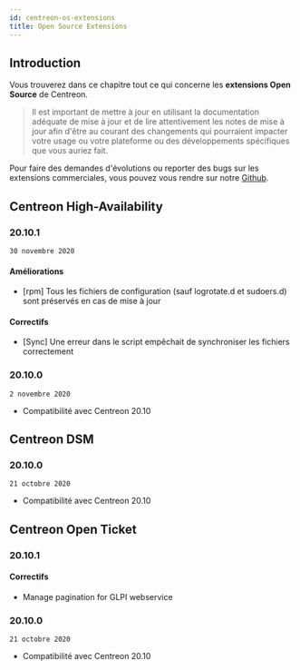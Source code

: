 ```yaml
---
id: centreon-os-extensions
title: Open Source Extensions
---
```


## Introduction

Vous trouverez dans ce chapitre tout ce qui concerne les **extensions
Open Source** de Centreon.

> Il est important de mettre à jour en utilisant la documentation
> adéquate de mise à jour et de lire attentivement les notes de mise à
> jour afin d'être au courant des changements qui pourraient impacter
> votre usage ou votre plateforme ou des développements spécifiques que
> vous auriez fait.

Pour faire des demandes d'évolutions ou reporter des bugs sur les extensions
commerciales, vous pouvez vous rendre sur notre
[Github](https://github.com/centreon/centreon/issues/new/choose).

## Centreon High-Availability

### 20.10.1

`30 novembre 2020`

#### Améliorations

- [rpm] Tous les fichiers de configuration (sauf logrotate.d et sudoers.d)
  sont préservés en cas de mise à jour

#### Correctifs

- [Sync] Une erreur dans le script empêchait de synchroniser les fichiers
  correctement

### 20.10.0

`2 novembre 2020`

- Compatibilité avec Centreon 20.10

## Centreon DSM

### 20.10.0

`21 octobre 2020`

- Compatibilité avec Centreon 20.10

## Centreon Open Ticket

### 20.10.1

#### Correctifs

- Manage pagination for GLPI webservice

### 20.10.0

`21 octobre 2020`

- Compatibilité avec Centreon 20.10
